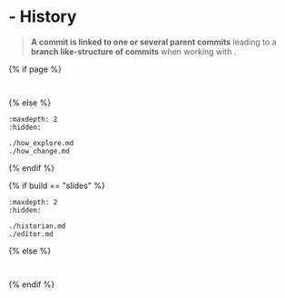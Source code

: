 # <i class="fab fa-git"></i> - History

> **A commit is linked to one or several parent commits** leading to a **branch like-structure of commits** when working with <i class="fab fa-git"></i>.

{% if page %}
```{include} ./how_explore.md
```
```{include} ./how_change.md
```
{% else %}
<!-- BUILDING THE SLIDES -->
```{toctree}
:maxdepth: 2
:hidden:

./how_explore.md
./how_change.md
```
{% endif %}


{% if build == "slides" %}
<!-- BUILDING THE SLIDES -->
```{toctree}
:maxdepth: 2
:hidden:

./historian.md
./editor.md
```
{% else %}
<!-- BUILDING THE PAGES -->
```{include} ./historian.md
```
```{include} ./editor.md
```
{% endif %}
